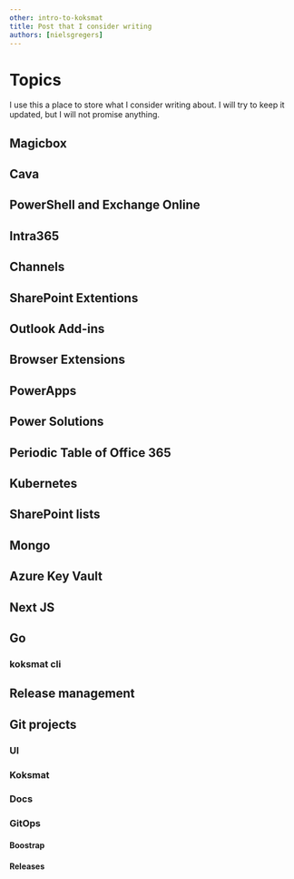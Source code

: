```yaml
---
other: intro-to-koksmat
title: Post that I consider writing
authors: [nielsgregers]
---
```


# Topics

I use this a place to store what I consider writing about. I will try to keep it updated, but I will not promise anything.

## Magicbox
## Cava

## PowerShell and Exchange Online
## Intra365

## Channels

## SharePoint Extentions

## Outlook Add-ins

## Browser Extensions

## PowerApps


## Power Solutions
## Periodic Table of Office 365

## Kubernetes

## SharePoint lists

## Mongo

## Azure Key Vault

## Next JS

## Go
### koksmat cli
## Release management

## Git projects
### UI
### Koksmat
### Docs
### GitOps
#### Boostrap
#### Releases


